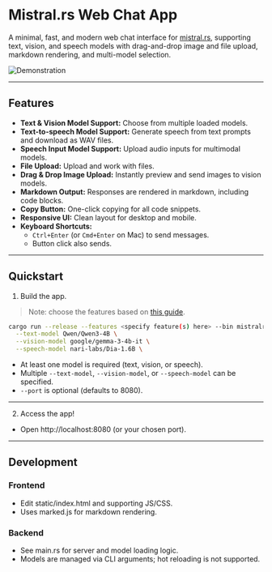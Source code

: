 # Mistral.rs Web Chat App

A minimal, fast, and modern web chat interface for [mistral.rs](https://github.com/EricBuehler/mistral.rs), supporting text, vision, and speech models with drag-and-drop image and file upload, markdown rendering, and multi-model selection.

<img src="../res/chat.gif" alt="Demonstration" />

---

## Features

- **Text & Vision Model Support:** Choose from multiple loaded models.
- **Text-to-speech Model Support:** Generate speech from text prompts and download as WAV files.
- **Speech Input Model Support:** Upload audio inputs for multimodal models.
- **File Upload:** Upload and work with files.
- **Drag & Drop Image Upload:** Instantly preview and send images to vision models.
- **Markdown Output:** Responses are rendered in markdown, including code blocks.
- **Copy Button:** One-click copying for all code snippets.
- **Responsive UI:** Clean layout for desktop and mobile.
- **Keyboard Shortcuts:**
  - `Ctrl+Enter` (or `Cmd+Enter` on Mac) to send messages.
  - Button click also sends.

---

## Quickstart

1) Build the app.

> Note: choose the features based on [this guide](../README.md#supported-accelerators).

```bash
cargo run --release --features <specify feature(s) here> --bin mistralrs-web-chat -- \
  --text-model Qwen/Qwen3-4B \
  --vision-model google/gemma-3-4b-it \
  --speech-model nari-labs/Dia-1.6B \
```

- At least one model is required (text, vision, or speech).
- Multiple `--text-model`, `--vision-model`, or `--speech-model` can be specified.
- `--port` is optional (defaults to 8080).

---

2) Access the app!

- Open http://localhost:8080 (or your chosen port).

---

## Development

### Frontend
- Edit static/index.html and supporting JS/CSS.
- Uses marked.js for markdown rendering.

### Backend
- See main.rs for server and model loading logic.
- Models are managed via CLI arguments; hot reloading is not supported.
